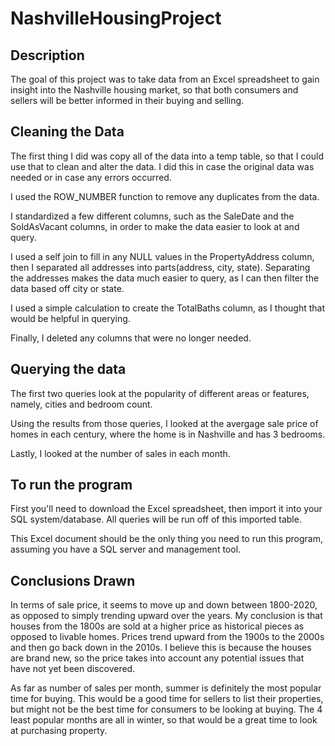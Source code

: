 # NashvilleHousingProject
## Description
The goal of this project was to take data from an Excel spreadsheet to gain insight into the Nashville housing market, so that both consumers and sellers
will be better informed in their buying and selling. 
## Cleaning the Data
The first thing I did was copy all of the data into a temp table, so that I could use that to clean and alter the data. I did this in case the original data
was needed or in case any errors occurred. 

I used the ROW_NUMBER function to remove any duplicates from the data.

I standardized a few different columns, such as the SaleDate and the SoldAsVacant columns, in order to make the data easier to look at and query. 

I used a self join to fill in any NULL values in the PropertyAddress column, then 
I separated all addresses into parts(address, city, state).
Separating the addresses makes the data much easier to query, as I can then filter the data based off city or state. 

I used a simple calculation to create the TotalBaths column, as I thought that would be helpful in querying. 

Finally, I deleted any columns that were no longer needed. 
## Querying the data
The first two queries look at the popularity of different areas or features, namely, cities and bedroom count. 

Using the results from those queries, I looked at the avergage sale price of homes in each century, where the home is in Nashville and has 3 bedrooms. 

Lastly, I looked at the number of sales in each month. 
## To run the program
First you'll need to download the Excel spreadsheet, then import it into your SQL system/database. All queries will be run off of this imported table. 

This Excel document should be the only thing you need to run this program, assuming you have a SQL server and management tool. 
## Conclusions Drawn
In terms of sale price, it seems to move up and down between 1800-2020, as opposed to simply trending upward over the years. My conclusion is that houses from the 1800s are sold at
a higher price as historical pieces as opposed to livable homes. Prices trend upward from the 1900s to the 2000s and then go back down in the 2010s. I believe this is because
the houses are brand new, so the price takes into account any potential issues that have not yet been discovered. 

As far as number of sales per month, summer is definitely the most popular time for buying. This would be a good time for sellers to list their properties, 
but might not be the best time for consumers to be looking at buying. The 4 least popular months are all in winter, so that would be a great time to look at purchasing property. 
